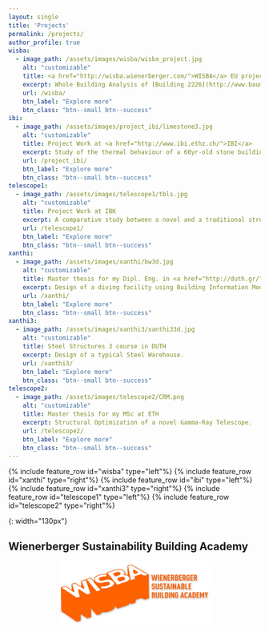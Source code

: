 ```yaml
---
layout: single
title: 'Projects'
permalink: /projects/
author_profile: true
wisba:
  - image_path: /assets/images/wisba/wisba_project.jpg
    alt: "customizable"
    title: <a href="http://wisba.wienerberger.com/">WISBA</a> EU project
    excerpt: Whole Building Analysis of [Building 2226](http://www.baumschlager-eberle.com/en/projects/project-details/project/buerogebaeude.html) from a "Climate Change" future energy scenario point of view.
    url: /wisba/
    btn_label: "Explore more"
    btn_class: "btn--small btn--success"
ibi:
  - image_path: /assets/images/project_ibi/limestone3.jpg
    alt: "customizable"
    title: Project Work at <a href="http://www.ibi.ethz.ch/">IBI</a>
    excerpt: Study of the thermal behaviour of a 60yr-old stone building using BIM.
    url: /project_ibi/
    btn_label: "Explore more"
    btn_class: "btn--small btn--success"
telescope1:
  - image_path: /assets/images/telescope1/tbls.jpg
    alt: "customizable"
    title: Project Work at IBK
    excerpt: A comparative study between a novel and a traditional structural concept for a ground-based Gamma-Ray telescope.
    url: /telescope1/
    btn_label: "Explore more"
    btn_class: "btn--small btn--success"
xanthi:
  - image_path: /assets/images/xanthi/bw3d.jpg
    alt: "customizable"
    title: Master thesis for my Dipl. Eng. in <a href="http://duth.gr/">DUTH</a>
    excerpt: Design of a diving facility using Building Information Modelling.
    url: /xanthi/
    btn_label: "Explore more"
    btn_class: "btn--small btn--success"
xanthi3:
  - image_path: /assets/images/xanthi3/xanthi33d.jpg
    alt: "customizable"
    title: Steel Structures 3 course in DUTH
    excerpt: Design of a typical Steel Warehouse.
    url: /xanthi3/
    btn_label: "Explore more"
    btn_class: "btn--small btn--success"
telescope2:
  - image_path: /assets/images/telescope2/CRM.png
    alt: "customizable"
    title: Master thesis for my MSc at ETH
    excerpt: Structural Optimization of a novel Gamma-Ray Telescope.
    url: /telescope2/
    btn_label: "Explore more"
    btn_class: "btn--small btn--success"
---
```


{% include feature_row id="wisba" type="left"%}
{% include feature_row id="xanthi" type="right"%}
{% include feature_row id="ibi" type="left"%}
{% include feature_row id="xanthi3" type="right"%}
{% include feature_row id="telescope1" type="left"%}
{% include feature_row id="telescope2" type="right"%}


[wisba_logo]: ../assets/images/wisba_logo.jpg
{: width="130px"}

## Wienerberger Sustainability Building Academy
<p align="center">
  <img src="../assets/images/wisba_logo.jpg" alt="wisba_logo" width="300px"/>
</p>
